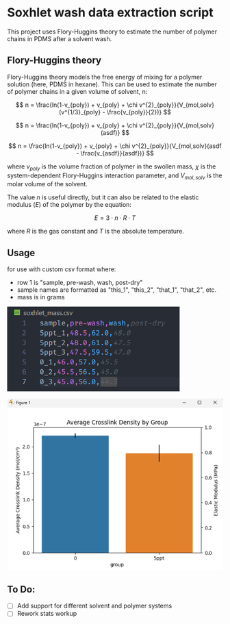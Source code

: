 # Soxhlet wash data extraction script

This project uses Flory-Huggins theory to estimate the number of polymer chains in PDMS after a solvent wash. 

 ## Flory-Huggins theory

 Flory-Huggins theory models the free energy of mixing for a polymer solution (here, PDMS in hexane).  This can be used to estimate the number of polymer chains in a given volume of solvent, n:

$$
n = \frac{ln(1-v_{poly}) + v_{poly} + \chi v^{2}_{poly}}{V_{mol,solv}(v^{1/3}_{poly} - \frac{v_{poly}}{2})}
$$

$$
n = \frac{ln(1-v_{poly}) + v_{poly} + \chi v^{2}_{poly}}{V_{mol,solv}(asdf)}
$$

$$
n = \frac{ln(1-v_{poly}) + v_{poly} + \chi v^{2}_{poly}}{V_{mol,solv}(asdf - \frac{v_{asdf}}{asdf})}
$$

where $v_{poly}$ is the volume fraction of polymer in the swollen mass, $\chi$ is the system-dependent Flory-Huggins interaction parameter, and $V_{mol,solv}$ is the molar volume of the solvent.

The value $n$ is useful directly, but it can also be related to the elastic modulus ($E$) of the polymer by the equation:

$$
E = 3 \cdot n \cdot R \cdot T
$$

where $R$ is the gas constant and $T$ is the absolute temperature.

## Usage
for use with custom csv format where:
   - row 1 is "sample, pre-wash, wash, post-dry"
   - sample names are formatted as "this_1", "this_2", "that_1", "that_2", etc.
   - mass is in grams

 ![example csv](images/example_csv.png "Example CSV Format")
 
 ![example output](images/example_output.png "Example Output")

 ## To Do:
   - [ ] Add support for different solvent and polymer systems
   - [ ] Rework stats workup